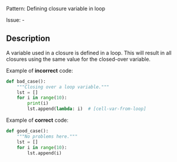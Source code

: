 Pattern: Defining closure variable in loop

Issue: -

## Description

A variable used in a closure is defined in a loop. This will result in all closures using the same value for the closed-over variable.


Example of **incorrect** code:

```python
def bad_case():
    """Closing over a loop variable."""
    lst = []
    for i in range(10):
        print(i)
        lst.append(lambda: i)  # [cell-var-from-loop]
```

Example of **correct** code:
```python
def good_case():
    """No problems here."""
    lst = []
    for i in range(10):
        lst.append(i)
```
